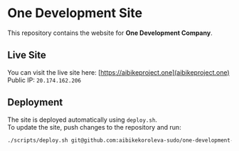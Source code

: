 # One Development Site

This repository contains the website for **One Development Company**.

## Live Site

You can visit the live site here: [https://aibikeproject.one](aibikeproject.one)
Public IP: `20.174.162.206`

## Deployment

The site is deployed automatically using `deploy.sh`.  
To update the site, push changes to the repository and run:

```bash
./scripts/deploy.sh git@github.com:aibikekoroleva-sudo/one-development-site.git main
